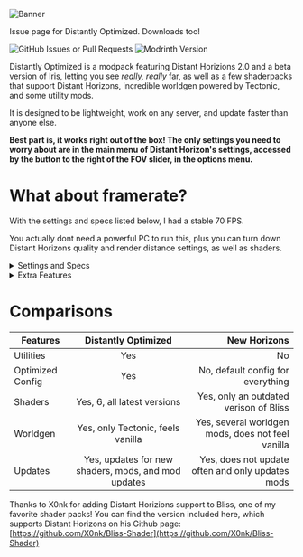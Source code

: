 ![Banner](https://api.mcbanners.com/banner/saved/uwfhUCEbEovqdu.png)

Issue page for Distantly Optimized.
Downloads too!

<img alt="GitHub Issues or Pull Requests" src="https://img.shields.io/github/issues/imheavi/Distantly-Optimized?style=for-the-badge">

<img alt="Modrinth Version" src="https://img.shields.io/modrinth/v/SkMS8yyx?style=for-the-badge&label=latest%20version">


Distantly Optimized is a modpack featuring Distant Horizions 2.0 and a beta version of Iris, letting you see _really, really_ far, as well as a few shaderpacks that support Distant Horizons, incredible worldgen powered by Tectonic, and some utility mods.


It is designed to be lightweight, work on any server, and update faster than anyone else.

**Best part is, it works right out of the box! The only settings you need to worry about are in the main menu of Distant Horizon's settings, accessed by the button to the right of the FOV slider, in the options menu.**




# What about framerate?
With the settings and specs listed below, I had a stable 70 FPS.

You actually dont need a powerful PC to run this, plus you can turn down Distant Horizons quality and render distance settings, as well as shaders.


<details>
<summary>Settings and Specs</summary>

**Distant Horizions Settings**
  
Quality: High

CPU Load: Balanced + thread tweaks

LoD Render Distance: 300

**Minecraft settings:**

Resoulution: 1920x1080

Shadow Distance: 12

Render Distance: 12

Simulation Distance: 5


**Shader:** Bliss


**Specs:**

6800 MB RAM allocated

Intel i5-9400F at 2.90 GHz

Nvidia GTX 1660 Ti

Windows 11


</details>






<details>
<summary>Extra Features</summary>

**Tectonic**, the worldgen mod included in this modpack, adds amazing world generation to Minecraft, using only vanilla blocks. No extra setup required.

To get a better view of your surroundings, press Z(rebindable as "Toggle Perspective"). Hold K and scroll to zoom out or in, and press Z twice to go back to normal view.

Hold C and scroll to zoom in.

To play with friends, pause the game and open a LAN world. Then look in chat for a IP you can give to your friends to join your world!


</details>

# Comparisons

| Features            | Distantly Optimized   | New Horizons         |
|---------------------|:---------------------:|---------------------:|
| Utilities           | Yes                   | No                   |
| Optimized Config    | Yes                   | No, default config for everything            |
| Shaders            | Yes, 6, all latest versions | Yes, only an outdated verison of Bliss            |
| Worldgen | Yes, only Tectonic, feels vanilla | Yes, several worldgen mods, does not feel vanilla |
| Updates | Yes, updates for new shaders, mods, and mod updates | Yes, does not update often and only updates mods



Thanks to X0nk for adding Distant Horizions support to Bliss, one of my favorite shader packs! You can find the version included here, which supports Distant Horizons on his Github page: [https://github.com/X0nk/Bliss-Shader](https://github.com/X0nk/Bliss-Shader)
